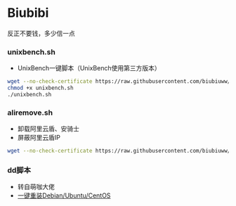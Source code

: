 # Biubibi 


反正不要钱，多少信一点

### unixbench.sh

- UnixBench一键脚本（UnixBench使用第三方版本）


```bash
wget --no-check-certificate https://raw.githubusercontent.com/biubiuww/Shell-and-Profiles/master/unixbench.sh
chmod +x unixbench.sh
./unixbench.sh
```

### aliremove.sh
- 卸载阿里云盾、安骑士
- 屏蔽阿里云盾IP
```bash
wget --no-check-certificate https://raw.githubusercontent.com/biubiuww/Shell-and-Profiles/master/aliremove.sh && chmod +x aliremove.sh && ./aliremove.sh
```

### dd脚本

- 转自萌咖大佬
- [一键重装Debian/Ubuntu/CentOS](dd)